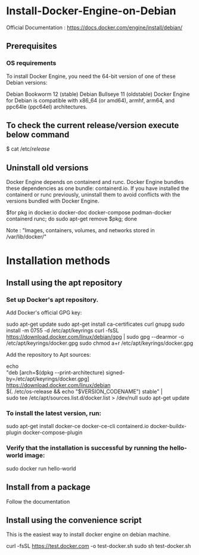 # Install-Docker-Engine-on-Debian

Official Documentation : https://docs.docker.com/engine/install/debian/

## Prerequisites

### OS requirements
To install Docker Engine, you need the 64-bit version of one of these Debian versions:

Debian Bookworm 12 (stable)
Debian Bullseye 11 (oldstable)
Docker Engine for Debian is compatible with x86_64 (or amd64), armhf, arm64, and ppc64le (ppc64el) architectures.

## To check the current release/version execute below command

$ cat /etc/*release*

## Uninstall old versions 

Docker Engine depends on containerd and runc. Docker Engine bundles these dependencies as one bundle: containerd.io. If you have installed the containerd or runc previously, uninstall them to avoid conflicts with the versions bundled with Docker Engine.

$for pkg in docker.io docker-doc docker-compose podman-docker containerd runc; do sudo apt-get remove $pkg; done

Note : "Images, containers, volumes, and networks stored in /var/lib/docker/"

# Installation methods 

## Install using the apt repository
   
### Set up Docker's apt repository.
Add Docker's official GPG key:

sudo apt-get update
sudo apt-get install ca-certificates curl gnupg
sudo install -m 0755 -d /etc/apt/keyrings
curl -fsSL https://download.docker.com/linux/debian/gpg | sudo gpg --dearmor -o /etc/apt/keyrings/docker.gpg
sudo chmod a+r /etc/apt/keyrings/docker.gpg

Add the repository to Apt sources:

echo \
  "deb [arch=$(dpkg --print-architecture) signed-by=/etc/apt/keyrings/docker.gpg] https://download.docker.com/linux/debian \
  $(. /etc/os-release && echo "$VERSION_CODENAME") stable" | \
  sudo tee /etc/apt/sources.list.d/docker.list > /dev/null
sudo apt-get update

###  To install the latest version, run:

sudo apt-get install docker-ce docker-ce-cli containerd.io docker-buildx-plugin docker-compose-plugin

### Verify that the installation is successful by running the hello-world image:

sudo docker run hello-world

## Install from a package 

Follow the documentation

## Install using the convenience script

This is the easiest way to install docker engine on debian machine.

curl -fsSL https://test.docker.com -o test-docker.sh
sudo sh test-docker.sh